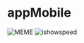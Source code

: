 # appMobile

![MEME](https://encrypted-tbn0.gstatic.com/images?q=tbn:ANd9GcQsHhzxVTQK8bwa-PTAOa7Jtf65VKVeCzkmc8UyVqWCt3F5feOaYw-n6aOsJSO3Dw6FRCY&usqp=CAU)
![ishowspeed](https://i.kym-cdn.com/entries/icons/mobile/000/040/978/Bald_speed_Scared.jpg)
